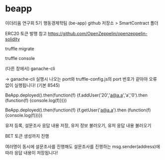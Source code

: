 # beapp
이더리움 연구회 5기 행동경제학팀 (be-app) github 저장소 > SmartContract 폴더 

ERC20 토큰 발행 참고
https://github.com/OpenZeppelin/openzeppelin-solidity

truffle migrate

truffle console

(다른 창에서) ganache-cli

-> ganache-cli 실행시 나오는 port와 truffle-config.js의 port 번호가 같아야 오류 없이 실행됩니다! (기본 8545)

BeApp.deployed().then(function(f) {f.addUser('20','a@a.a','a','0').then (function(f) {console.log(f)})})

BeApp.deployed().then(function(f) {f.getUser('a@a.a').then (function(f) {console.log(f)})})

유저 등록, 설문조사 응답 내용 저장, 유저 정보 불러오기, 유저 응답 내용 불러오기

BET 토큰 생성까지 진행

여러명이 동시에 설문조사를 진행해도 설문조사를 진행하는 msg.sender(address)에 따라 응답 내용이 저장됩니다!
